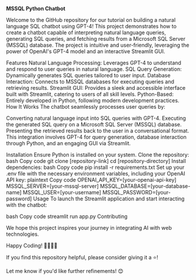 **MSSQL Python Chatbot**

Welcome to the GitHub repository for our tutorial on building a natural language SQL chatbot using GPT-4! This project demonstrates how to create a chatbot capable of interpreting natural language queries, generating SQL queries, and fetching results from a Microsoft SQL Server (MSSQL) database. The project is intuitive and user-friendly, leveraging the power of OpenAI's GPT-4 model and an interactive Streamlit GUI.



Features
Natural Language Processing: Leverages GPT-4 to understand and respond to user queries in natural language.
SQL Query Generation: Dynamically generates SQL queries tailored to user input.
Database Interaction: Connects to MSSQL databases for executing queries and retrieving results.
Streamlit GUI: Provides a sleek and accessible interface built with Streamlit, catering to users of all skill levels.
Python-Based: Entirely developed in Python, following modern development practices.
How It Works
The chatbot seamlessly processes user queries by:

Converting natural language input into SQL queries with GPT-4.
Executing the generated SQL query on a Microsoft SQL Server (MSSQL) database.
Presenting the retrieved results back to the user in a conversational format.
This integration involves GPT-4 for query generation, database interaction through Python, and an engaging GUI via Streamlit.


Installation
Ensure Python is installed on your system.
Clone the repository:
bash
Copy code
git clone [repository-link]
cd [repository-directory]
Install dependencies:
bash
Copy code
pip install -r requirements.txt
Set up your .env file with the necessary environment variables, including your OpenAI API key:
plaintext
Copy code
OPENAI_API_KEY=[your-openai-api-key]
MSSQL_SERVER=[your-mssql-server]
MSSQL_DATABASE=[your-database-name]
MSSQL_USER=[your-username]
MSSQL_PASSWORD=[your-password]
Usage
To launch the Streamlit application and start interacting with the chatbot:

bash
Copy code
streamlit run app.py
Contributing


We hope this project inspires your journey in integrating AI with web technologies.

Happy Coding! 🚀👨‍💻🤖

If you find this repository helpful, please consider giving it a ⭐!

Let me know if you'd like further refinements! 😊
